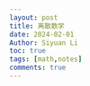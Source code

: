```yaml
---
layout: post
title: 离散数学
date: 2024-02-01
Author: Siyuan Li
toc: true
tags: [math,notes]
comments: true
--- 
```

